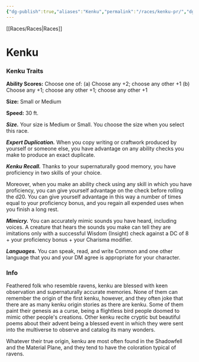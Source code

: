 ```yaml
---
{"dg-publish":true,"aliases":"Kenku","permalink":"/races/kenku-pr/","dgHomeLink":false,"dgPassFrontmatter":true}
---
```


[[Races/Races|Races]]
# Kenku

### Kenku Traits
**Ability Scores:** Choose one of: (a) Choose any +2; choose any other +1 (b) Choose any +1; choose any other +1; choose any other +1

**Size:** Small or Medium

**Speed:** 30 ft. 

***Size.*** Your size is Medium or Small. You choose the size when you select this race.

***Expert Duplication.*** When you copy writing or craftwork produced by yourself or someone else, you have advantage on any ability checks you make to produce an exact duplicate.

***Kenku Recall.*** Thanks to your supernaturally good memory, you have proficiency in two skills of your choice.

Moreover, when you make an ability check using any skill in which you have proficiency, you can give yourself advantage on the check before rolling the d20. You can give yourself advantage in this way a number of times equal to your proficiency bonus, and you regain all expended uses when you finish a long rest.

***Mimicry.*** You can accurately mimic sounds you have heard, including voices. A creature that hears the sounds you make can tell they are imitations only with a successful Wisdom (Insight) check against a DC of 8 + your proficiency bonus + your Charisma modifier.

***Languages.*** You can speak, read, and write Common and one other language that you and your DM agree is appropriate for your character.

### Info
Feathered folk who resemble ravens, kenku are blessed with keen observation and supernaturally accurate memories. None of them can remember the origin of the first kenku, however, and they often joke that there are as many kenku origin stories as there are kenku. Some of them paint their genesis as a curse, being a flightless bird people doomed to mimic other people's creations. Other kenku recite cryptic but beautiful poems about their advent being a blessed event in which they were sent into the multiverse to observe and catalog its many wonders.

Whatever their true origin, kenku are most often found in the Shadowfell and the Material Plane, and they tend to have the coloration typical of ravens.
